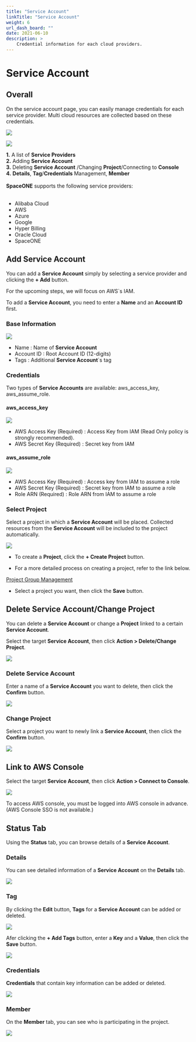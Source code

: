 ```yaml
---
title: "Service Account"
linkTitle: "Service Account"
weight: 6
url_dash_board: "" 
date: 2021-06-10
description: >
    Credential information for each cloud providers.
---
```

# Service Account

## Overall

On the service account page, you can easily manage credentials for each service provider. Multi cloud resources are collected based on these credentials.

![](/docs/using_spaceone_console/user_guide/service_account/service_account_img/service_account_img_01.png)

![](/docs/using_spaceone_console/user_guide/service_account/service_account_img/service_account_img_02.png)


**1.** A list of **Service Providers**  
**2.** Adding  **Service Account**  
**3.** Deleting **Service Account** /Changing **Project**/Connecting to **Console**  
**4.** **Details**, **Tag**/**Credentials** Management, **Member**  
<br>
**SpaceONE** supports the following service providers:  
<br>
* Alibaba Cloud
* AWS
* Azure
* Google 
* Hyper Billing
* Oracle Cloud
* SpaceONE

## Add Service Account

You can add a **Service Account** simply by selecting a service provider and clicking the **+ Add** button.

For the upcoming steps, we will focus on AWS\`s IAM.

To add a **Service Account**, you need to enter a **Name** and an **Account ID** first.

### Base Information

![](/docs/using_spaceone_console/user_guide/service_account/service_account_img/service_account_img_03.png)

* Name : Name of **Service Account**
* Account ID : Root Account ID \(12-digits\)
* Tags : Additional **Service Account**\`s tag

### Credentials

Two types of **Service Accounts** are available: aws\_access\_key, aws\_assume\_role\.

#### aws\_access\_key  

![](/docs/using_spaceone_console/user_guide/service_account/service_account_img/service_account_img_04.png)

* AWS Access Key \(Required\) : Access Key from IAM (Read Only policy is strongly recommended).
* AWS Secret Key \(Required\) : Secret key from IAM

#### aws\_assume\_role

![](/docs/using_spaceone_console/user_guide/service_account/service_account_img/service_account_img_05.png)

* AWS Access Key \(Required\) : Access key from IAM to assume a role
* AWS Secret Key \(Required\) : Secret key from IAM to assume a role
* Role ARN \(Required\) : Role ARN from IAM to assume a role

### Select Project

Select a project in which a **Service Account** will be placed. Collected resources from the **Service Account** will be included to the project automatically.

![](/docs/using_spaceone_console/user_guide/service_account/service_account_img/service_account_img_06.png)

* To create a **Project**, click the **+ Create Project** button.

* For a more detailed process on creating a project, refer to the link below.

<div class="my-4">
<a class="btn btn-secondary"
    href="/docs/guides/user_guide/project/project_group_management/"
    target="_blank"
    rel="noopener"
    >Project Group Management</a>
</div>

* Select a project you want, then click the **Save** button.

## Delete Service Account/Change Project 

You can delete a **Service Account** or change a **Project** linked to a certain **Service Account**.

Select the target **Service Account**, then click **Action &gt; Delete/Change Project**.

![](/docs/using_spaceone_console/user_guide/service_account/service_account_img/service_account_img_07.png)

### Delete Service Account

Enter a name of a **Service Account** you want to delete, then click the **Confirm** button.

![](/docs/using_spaceone_console/user_guide/service_account/service_account_img/service_account_img_08.png)

### Change Project

Select a project you want to newly link a **Service Account**, then click the **Confirm** button.

![](/docs/using_spaceone_console/user_guide/service_account/service_account_img/service_account_img_09.png)

## Link to AWS Console

Select the target **Service Account**, then click **Action &gt; Connect to Console**.

![](/docs/using_spaceone_console/user_guide/service_account/service_account_img/service_account_img_10.png)

To access AWS console, you must be logged into AWS console in advance. \(AWS Console SSO is not available.\)

## Status Tab

Using the **Status** tab, you can browse details of a **Service Account**.

### Details 

You can see detailed information of a **Service Account** on the **Details** tab. 

![](/docs/using_spaceone_console/user_guide/service_account/service_account_img/service_account_img_11.png)

### Tag

By clicking the **Edit** button, **Tags** for a **Service Account** can be added or deleted.

![](/docs/using_spaceone_console/user_guide/service_account/service_account_img/service_account_img_12.png)

Afer clicking the **+ Add Tags** button, enter a **Key** and a **Value**, then click the **Save** button. 

![](/docs/using_spaceone_console/user_guide/service_account/service_account_img/service_account_img_13.png)

### Credentials

**Credentials** that contain key information can be added or deleted.

![](/docs/using_spaceone_console/user_guide/service_account/service_account_img/service_account_img_14.png)

### Member

On the **Member** tab, you can see who is participating in the project.

![](/docs/using_spaceone_console/user_guide/service_account/service_account_img/service_account_img_15.png)
